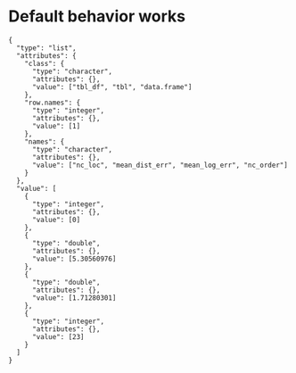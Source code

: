 # Default behavior works

    {
      "type": "list",
      "attributes": {
        "class": {
          "type": "character",
          "attributes": {},
          "value": ["tbl_df", "tbl", "data.frame"]
        },
        "row.names": {
          "type": "integer",
          "attributes": {},
          "value": [1]
        },
        "names": {
          "type": "character",
          "attributes": {},
          "value": ["nc_loc", "mean_dist_err", "mean_log_err", "nc_order"]
        }
      },
      "value": [
        {
          "type": "integer",
          "attributes": {},
          "value": [0]
        },
        {
          "type": "double",
          "attributes": {},
          "value": [5.30560976]
        },
        {
          "type": "double",
          "attributes": {},
          "value": [1.71280301]
        },
        {
          "type": "integer",
          "attributes": {},
          "value": [23]
        }
      ]
    }

